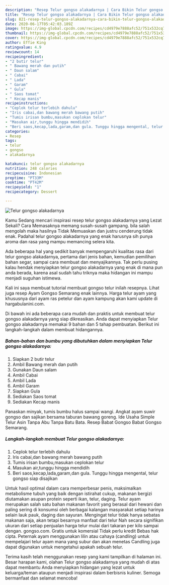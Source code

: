 ```yaml
---
description: "Resep Telur gongso alakadarnya | Cara Bikin Telur gongso alakadarnya Yang Enak Dan Lezat"
title: "Resep Telur gongso alakadarnya | Cara Bikin Telur gongso alakadarnya Yang Enak Dan Lezat"
slug: 821-resep-telur-gongso-alakadarnya-cara-bikin-telur-gongso-alakadarnya-yang-enak-dan-lezat
date: 2020-06-17T05:42:03.189Z
image: https://img-global.cpcdn.com/recipes/cd4979e7888afc52/751x532cq70/telur-gongso-alakadarnya-foto-resep-utama.jpg
thumbnail: https://img-global.cpcdn.com/recipes/cd4979e7888afc52/751x532cq70/telur-gongso-alakadarnya-foto-resep-utama.jpg
cover: https://img-global.cpcdn.com/recipes/cd4979e7888afc52/751x532cq70/telur-gongso-alakadarnya-foto-resep-utama.jpg
author: Effie King
ratingvalue: 4.9
reviewcount: 14
recipeingredient:
- "2 butir telur"
- " Bawang merah dan putih"
- " Daun salam"
- " Cabai"
- " Lada"
- " Garam"
- " Gula"
- " Saos tomat"
- " Kecap manis"
recipeinstructions:
- "Ceplok telur terlebih dahulu"
- "Iris cabai,dan bawang merah bawang putih"
- "Tumis irisan bumbu,masukan ceplokan telur"
- "Masukan air,tunggu hingga mendidih"
- "Beri saos,kecap,lada,garam,dan gula. Tunggu hingga mengental, telur gongso siap disajikan"
categories:
- Resep
tags:
- telur
- gongso
- alakadarnya

katakunci: telur gongso alakadarnya 
nutrition: 248 calories
recipecuisine: Indonesian
preptime: "PT33M"
cooktime: "PT42M"
recipeyield: "1"
recipecategory: Dessert

---
```



![Telur gongso alakadarnya](https://img-global.cpcdn.com/recipes/cd4979e7888afc52/751x532cq70/telur-gongso-alakadarnya-foto-resep-utama.jpg)

Kamu Sedang mencari inspirasi resep telur gongso alakadarnya yang Lezat Sekali? Cara Memasaknya memang susah-susah gampang. bila salah mengolah maka hasilnya Tidak Memuaskan dan justru cenderung tidak enak. Padahal telur gongso alakadarnya yang enak harusnya sih punya aroma dan rasa yang mampu memancing selera kita.

Ada beberapa hal yang sedikit banyak mempengaruhi kualitas rasa dari telur gongso alakadarnya, pertama dari jenis bahan, kemudian pemilihan bahan segar, sampai cara membuat dan menyajikannya. Tak perlu pusing kalau hendak menyiapkan telur gongso alakadarnya yang enak di mana pun anda berada, karena asal sudah tahu triknya maka hidangan ini mampu menjadi suguhan istimewa.

Kali ini saya membuat tutorial membuat gongso telur inilah resepnya. Lihat juga resep Ayam Gongso Semarang enak lainnya. Harga telur ayam yang khususnya dari ayam ras petelur dan ayam kampung akan kami update di hargabulanini.com.


Di bawah ini ada beberapa cara mudah dan praktis untuk membuat telur gongso alakadarnya yang siap dikreasikan. Anda dapat menyiapkan Telur gongso alakadarnya memakai 9 bahan dan 5 tahap pembuatan. Berikut ini langkah-langkah dalam membuat hidangannya.

<!--inarticleads1-->

##### Bahan-bahan dan bumbu yang dibutuhkan dalam menyiapkan Telur gongso alakadarnya:

1. Siapkan 2 butir telur
1. Ambil  Bawang merah dan putih
1. Gunakan  Daun salam
1. Ambil  Cabai
1. Ambil  Lada
1. Ambil  Garam
1. Siapkan  Gula
1. Sediakan  Saos tomat
1. Sediakan  Kecap manis


Panaskan minyak, tumis bumbu halus sampai wangi. Angkat ayam suwir gongso dan sajikan bersama taburan bawang goreng. Ide Usaha Simple Telur Asin Tanpa Abu Tanpa Batu Bata. Resep Babat Gongso Babat Gongso Semarang. 

<!--inarticleads2-->

##### Langkah-langkah membuat Telur gongso alakadarnya:

1. Ceplok telur terlebih dahulu
1. Iris cabai,dan bawang merah bawang putih
1. Tumis irisan bumbu,masukan ceplokan telur
1. Masukan air,tunggu hingga mendidih
1. Beri saos,kecap,lada,garam,dan gula. Tunggu hingga mengental, telur gongso siap disajikan


Untuk hasil optimal dalam cara memperbesar penis, maksimalkan metabolisme tubuh yang baik dengan istirahat cukup, makanan bergizi diutamakan asupan protein seperti ikan, telur, daging. Telur ayam merupakan salah satu bahan makanan favorit yang berasal dari hewani dan paling sering di konsumsi oleh berbagai kalangan masyarakat setiap harinya selain lauk pauk, daging dan sayuran. Mengingat telur tidak hanya sebatas makanan saja, akan tetapi besarnya manfaat dari telur Nah secara signifikan ukuran dari setiap penjualan harga telur mulai dari takaran per kilo sampai dengan. gongso.com. Gratis untuk komersial Tidak perlu kredit Bebas hak cipta. Peternak ayam menggunakan lilin atau cahaya (candling) untuk mempelajari telur ayam mana yang subur dan akan menetas Candling juga dapat digunakan untuk mengetahui apakah sebuah telur. 

Terima kasih telah menggunakan resep yang kami tampilkan di halaman ini. Besar harapan kami, olahan Telur gongso alakadarnya yang mudah di atas dapat membantu Anda menyiapkan hidangan yang lezat untuk keluarga/teman ataupun menjadi inspirasi dalam berbisnis kuliner. Semoga bermanfaat dan selamat mencoba!
